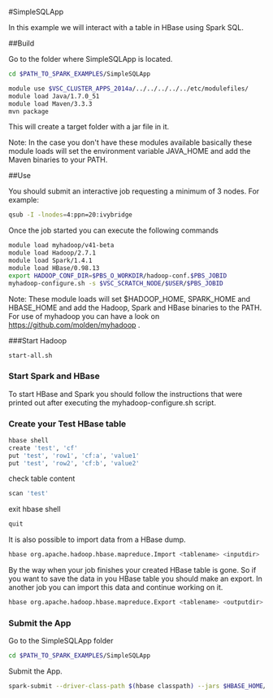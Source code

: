 #SimpleSQLApp

In this example we will interact with a table in HBase using Spark SQL.

##Build

Go to the folder where SimpleSQLApp is located.

```bash
cd $PATH_TO_SPARK_EXAMPLES/SimpleSQLApp
```
```bash
module use $VSC_CLUSTER_APPS_2014a/../../../../../etc/modulefiles/
module load Java/1.7.0_51
module load Maven/3.3.3
mvn package
```
This will create a target folder with a jar file in it.

Note: In the case you don't have these modules available basically these module loads will set the environment variable JAVA_HOME and add the Maven binaries to your PATH.
  
##Use

You should submit an interactive job requesting a minimum of 3 nodes. For example:
```bash
qsub -I -lnodes=4:ppn=20:ivybridge
```
Once the job started you can execute the following commands
```bash
module load myhadoop/v41-beta
module load Hadoop/2.7.1
module load Spark/1.4.1
module load HBase/0.98.13
export HADOOP_CONF_DIR=$PBS_O_WORKDIR/hadoop-conf.$PBS_JOBID
myhadoop-configure.sh -s $VSC_SCRATCH_NODE/$USER/$PBS_JOBID
```
Note: These module loads will set $HADOOP_HOME, SPARK_HOME and HBASE_HOME and add the Hadoop, Spark and HBase binaries to the PATH. For use of myhadoop you can have a look on https://github.com/molden/myhadoop .
  
###Start Hadoop

```bash
start-all.sh
```
  
### Start Spark and HBase

To start HBase and Spark you should follow the instructions that were printed out after executing the myhadoop-configure.sh script.

### Create your Test HBase table

```bash
hbase shell
create 'test', 'cf'
put 'test', 'row1', 'cf:a', 'value1'
put 'test', 'row2', 'cf:b', 'value2'
```

check table content

```bash
scan 'test'
```
exit hbase shell
```bash
quit
```

It is also possible to import data from a HBase dump.
```bash
hbase org.apache.hadoop.hbase.mapreduce.Import <tablename> <inputdir>
```
By the way when your job finishes your created HBase table is gone. So if you want to save the data in you HBase table you should make an export. In another job you can import this data and continue working on it.

```bash
hbase org.apache.hadoop.hbase.mapreduce.Export <tablename> <outputdir> 
```

### Submit the App

Go to the SimpleSQLApp folder

```bash
cd $PATH_TO_SPARK_EXAMPLES/SimpleSQLApp
```
Submit the App.
```bash
spark-submit --driver-class-path $(hbase classpath) --jars $HBASE_HOME/lib/hbase-common-0.98.13-hadoop2.jar,$HBASE_HOME/lib/hbase-client-0.98.13-hadoop2.jar,$HBASE_HOME/lib/hbase-server-0.98.13-hadoop2.jar --class "SimpleSQLApp" --master local[4] target/simple-sql-project-1.0.jar
```

